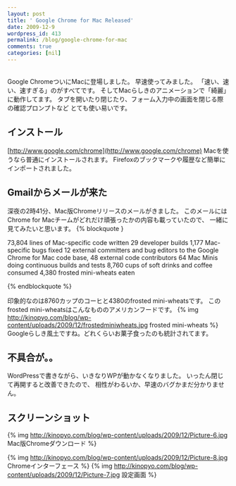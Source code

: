 ```yaml
---
layout: post
title: ' Google Chrome for Mac Released'
date: 2009-12-9
wordpress_id: 413
permalink: /blog/google-chrome-for-mac
comments: true
categories: [nil]
---
```

<br/>
Google ChromeついにMacに登場しました。
早速使ってみました。
「速い、速い、速すぎる」のがすべてです。
そしてMacらしきのアニメーションで「綺麗」に動作してます。
タブを開いたり閉じたり、フォーム入力中の画面を閉じる際の確認プロンプトなど
とても使い易いです。

## インストール
[http://www.google.com/chrome](http://www.google.com/chrome)
Macを使うなら普通にインストールされます。
Firefoxのブックマークや履歴など簡単にインポートされました。

## Gmailからメールが来た
深夜の2時41分、Mac版Chromeリリースのメールがきました。
このメールにはChrome for Macチームがどれだけ頑張ったかの内容も載っていたので、
一緒に見てみたいと思います。
{% blockquote }

73,804 lines of Mac-specific code written
29 developer builds
1,177 Mac-specific bugs fixed
12 external committers and bug editors to the Google Chrome for Mac code base, 48 external code contributors
64 Mac Minis doing continuous builds and tests
8,760 cups of soft drinks and coffee consumed
4,380 frosted mini-wheats eaten

{% endblockquote %}

印象的なのは8760カップのコーヒと4380のfrosted mini-wheatsです。
このfrosted mini-wheatsはこんなもののアメリカンフードです。
{% img http://kinopyo.com/blog/wp-content/uploads/2009/12/frostedminiwheats.jpg frosted mini-wheats %}
Googleらしき風土ですね。どれくらいお菓子食ったのも統計されてます。

## 不具合が。。
WordPressで書きながら、いきなりWPが動かなくなりました。
いったん閉じて再開すると改善できたので、
相性がわるいか、早速のバグかまだ分かりません。

## スクリーンショット
{% img http://kinopyo.com/blog/wp-content/uploads/2009/12/Picture-6.jpg Mac版Chromeダウンロード %}

{% img http://kinopyo.com/blog/wp-content/uploads/2009/12/Picture-8.jpg Chromeインターフェース %}
{% img http://kinopyo.com/blog/wp-content/uploads/2009/12/Picture-7.jpg 設定画面 %}
